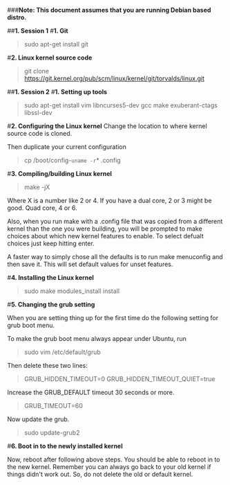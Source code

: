###**Note: This document assumes that you are running Debian based distro.**

##**1. Session 1**
#**1. Git**

> sudo apt-get install git

#**2. Linux kernel source code**

> git clone https://git.kernel.org/pub/scm/linux/kernel/git/torvalds/linux.git

##**1. Session 2**
#**1. Setting up tools**
> sudo apt-get install vim libncurses5-dev gcc make exuberant-ctags libssl-dev

#**2. Configuring the Linux kernel**
Change the location to where kernel source code is cloned.

Then duplicate your current configuration

> cp /boot/config-`uname -r`* .config 

#**3. Compiling/building Linux kernel**

> make -jX

Where X is a number like 2 or 4. If you have a dual core, 2 or 3 might be good. Quad core, 4 or 6.

Also, when you run make with a .config file that was copied from a different kernel than the one you were building, you will be prompted to make choices about which new kernel features to enable. To select defualt choices just keep hitting enter. 

A faster way to simply chose all the defaults is to run make menuconfig and then save it. This will set default values for unset features.

#**4. Installing the Linux kernel**

> sudo make modules_install install 

#**5. Changing the grub setting**

When you are setting thing up for the first time do the following setting for grub boot menu.

To make the grub boot menu always appear under Ubuntu, run
> sudo vim /etc/default/grub 

Then delete these two lines:

> GRUB_HIDDEN_TIMEOUT=0 GRUB_HIDDEN_TIMEOUT_QUIET=true 

Increase the GRUB_DEFAULT timeout 30 seconds or more.

> GRUB_TIMEOUT=60

Now update the grub.

> sudo update-grub2

#**6. Boot in to the newly installed kernel**

Now, reboot after following above steps. You should be able to reboot in to the new kernel.
Remember you can always go back to your old kernel if things didn't work out. So, do not delete
the old or default kernel.
